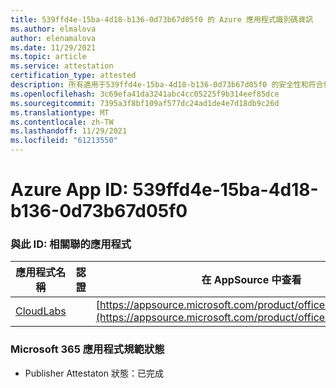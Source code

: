 ```yaml
---
title: 539ffd4e-15ba-4d18-b136-0d73b67d05f0 的 Azure 應用程式識別碼資訊
ms.author: elmalova
author: elenamalova
ms.date: 11/29/2021
ms.topic: article
ms.service: attestation
certification_type: attested
description: 所有適用于539ffd4e-15ba-4d18-b136-0d73b67d05f0 的安全性和符合性資訊資訊。
ms.openlocfilehash: 3c69efa41da3241abc4cc05225f9b314eef85dce
ms.sourcegitcommit: 7395a3f8bf109af577dc24ad1de4e7d18db9c26d
ms.translationtype: MT
ms.contentlocale: zh-TW
ms.lasthandoff: 11/29/2021
ms.locfileid: "61213550"
---
```

# <a name="azure-app-id-539ffd4e-15ba-4d18-b136-0d73b67d05f0"></a>Azure App ID: 539ffd4e-15ba-4d18-b136-0d73b67d05f0


### <a name="apps-associated-with-this-id"></a>與此 ID: 相關聯的應用程式
| **應用程式名稱** | **認證** | **在 AppSource 中查看** |
|--------------|---------------|-----------------------|
| [CloudLabs](https://docs.microsoft.com/microsoft-365-app-certification/forward/WA200003273) |  | [https://appsource.microsoft.com/product/office/WA200003273](https://appsource.microsoft.com/product/office/WA200003273) |

### <a name="microsoft-365-app-compliance-status"></a>Microsoft 365 應用程式規範狀態
- Publisher Attestaton 狀態：已完成
